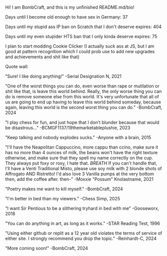 Hi! I am BombCraft, and this is my unfinished README.md/bio!

Days until I become old enough to have sex in Germany: 37

Days until my stupid ass IP ban on Scratch that I don't deserve expires: 404

Days until my even stupider HTS ban that I only kinda deserve expires: 75

I plan to start modding Cookie Clicker (I actually suck ass at JS, but I am good at pattern recognition which I could prob use to add new upgrades and achievements and shit like that)

Quote wall:

"Sure! I like doing anything!" -Serial Designation N, 2021

"One of the worst things you can do, even worse than rape or mutilation or shit like that, is leave this world behind. Really, the only worse thing you can do is remove someone else from this world. It's very unfortunate that all of us are going to end up having to leave this world behind someday, because again, leaving this world is the second worst thing you can do." -BombCraft, 2024

"I play chess for fun, and just hope that I don’t blunder because that would be disastrous..." -BCMGF1137/19themarketableplushie, 2023

"Keep talking and nobody explodes sucks." -Anyone with a brain, 2015

"I'll have the Neapolitan Cappuccino, more cappu than ccino, make sure it has no more than 4 ounces of milk, the beans won't have the right texture otherwise, and make sure that they spell my name correctly on the cup. They always put foxy or roxy, I hate that. *BREATH* If you can't handle that, I'll have a Venti Traditional Misto, please use soy milk with 2 blonde shots of Affrogato AND Ristretto! I'd also love 3 Vanilla pumps at the very bottom then, add the coffee after. then-" -Moxxie "Possum" Knolastname, 2021

"Poetry makes me want to kill myself." -BombCraft, 2024

"I'm better in bed than my viewers." -Chess Simp, 2025

"I want Sir Pentious to be a slithering tryhard in bed with me" -Gooseworx, 2018

"You can do anything in art, as long as it works." -STAR Reading Test, 1996

"Using either github or replit as a 12 year old violates the terms of service of either site. I strongly recommend you drop the topic." -Reinhardt-C, 2024

"More coming soon!" -BombCraft, 2024
